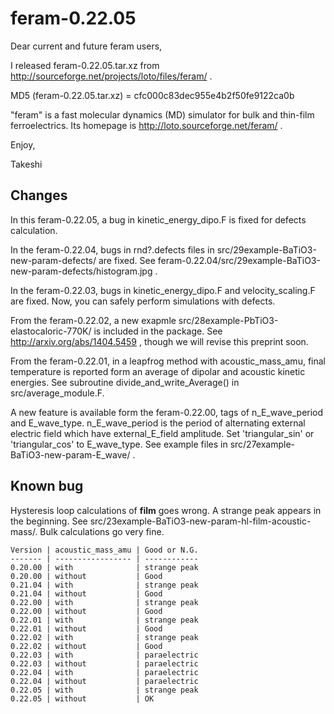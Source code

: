 feram-0.22.05
=============
Dear current and future feram users,

I released feram-0.22.05.tar.xz from
http://sourceforge.net/projects/loto/files/feram/ .

MD5 (feram-0.22.05.tar.xz) = cfc000c83dec955e4b2f50fe9122ca0b

"feram" is a fast molecular dynamics (MD) simulator
for bulk and thin-film ferroelectrics. Its homepage is
http://loto.sourceforge.net/feram/ .

Enjoy,

Takeshi

## Changes
In this feram-0.22.05, a bug in kinetic_energy_dipo.F is
fixed for defects calculation.

In the feram-0.22.04, bugs in rnd?.defects files in
src/29example-BaTiO3-new-param-defects/ are fixed.
See feram-0.22.04/src/29example-BaTiO3-new-param-defects/histogram.jpg .

In the feram-0.22.03, bugs in kinetic_energy_dipo.F
and velocity_scaling.F are fixed.
Now, you can safely perform simulations with defects.

From the feram-0.22.02, a new exapmle src/28example-PbTiO3-elastocaloric-770K/
is included in the package. See http://arxiv.org/abs/1404.5459 ,
though we will revise this preprint soon.

From the feram-0.22.01, in a leapfrog method with acoustic_mass_amu,
final temperature is reported form an average of dipolar and acoustic
kinetic energies. See subroutine divide_and_write_Average() in
src/average_module.F.

A new feature is available form the feram-0.22.00,
tags of n_E_wave_period and E_wave_type.
n_E_wave_period is the period of alternating external electric field
which have external_E_field amplitude. Set 'triangular_sin' or
'triangular_cos' to E_wave_type. See example files in
src/27example-BaTiO3-new-param-E_wave/ .


## Known bug
Hysteresis loop calculations of **film** goes wrong.
A strange peak appears in the beginning.
See src/23example-BaTiO3-new-param-hl-film-acoustic-mass/.
Bulk calculations go very fine.

    Version | acoustic_mass_amu | Good or N.G.
    ------- | ----------------- | ------------
    0.20.00 | with              | strange peak
    0.20.00 | without           | Good
    0.21.04 | with              | strange peak
    0.21.04 | without           | Good
    0.22.00 | with              | strange peak
    0.22.00 | without           | Good
    0.22.01 | with              | strange peak
    0.22.01 | without           | Good
    0.22.02 | with              | strange peak
    0.22.02 | without           | Good
    0.22.03 | with              | paraelectric
    0.22.03 | without           | paraelectric
    0.22.04 | with              | paraelectric
    0.22.04 | without           | paraelectric
    0.22.05 | with              | strange peak
    0.22.05 | without           | OK
